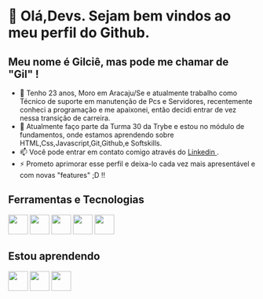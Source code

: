 # 👋 Olá,Devs. Sejam bem vindos ao meu perfil do Github.
## Meu nome é Gilciê, mas pode me chamar de "Gil" ! 

- 🔭 Tenho 23 anos, Moro em Aracaju/Se e atualmente trabalho como Técnico de suporte em manutenção de Pcs e Servidores, recentemente conheci a programação e me apaixonei, então decidi entrar de vez nessa transição de carreira.
- 🌱 Atualmente faço parte da Turma 30 da Trybe e estou no módulo de fundamentos, onde estamos aprendendo sobre HTML,Css,Javascript,Git,Github,e Softskills.
- 📫 Você pode entrar em contato comigo através do <a href='https://www.linkedin.com/in/gilciebatista/'> Linkedin <a> .
- ⚡ Prometo aprimorar esse perfil e deixa-lo cada vez mais apresentável e com novas "features" ;D !! 

## Ferramentas e Tecnologias

<img src="https://cdn.jsdelivr.net/gh/devicons/devicon/icons/html5/html5-original.svg" width="40" height="40"/> <img src="https://cdn.jsdelivr.net/gh/devicons/devicon/icons/css3/css3-original.svg" width="40" height="40" /> <img src="https://cdn.jsdelivr.net/gh/devicons/devicon/icons/git/git-original.svg" width="40" height="40" />
  <img src="https://cdn.jsdelivr.net/gh/devicons/devicon/icons/slack/slack-original.svg" width="40" height="40"/>
  <img src="https://cdn.jsdelivr.net/gh/devicons/devicon/icons/linux/linux-original.svg" width="40" height="40"/>
  
  
## Estou aprendendo

<img src="https://cdn.jsdelivr.net/gh/devicons/devicon/icons/javascript/javascript-original.svg" width="40" height="40" /> <img src="https://cdn.jsdelivr.net/gh/devicons/devicon/icons/mysql/mysql-original.svg" width="40" height="40"/> <img src="https://cdn.jsdelivr.net/gh/devicons/devicon/icons/postgresql/postgresql-original.svg" width="40" height="40" />
          
          
  
  <!--
**Gilcie/Gilcie** is a ✨ _special_ ✨ repository because its `README.md` (this file) appears on your GitHub profile.

Here are some ideas to get you started:

- 🔭 I’m currently working on ...
- 🌱 I’m currently learning ...
- 👯 I’m looking to collaborate on ...
- 🤔 I’m looking for help with ...
- 💬 Ask me about ...
- 📫 How to reach me: ...
- 😄 Pronouns: ...
- ⚡ Fun fact: ...
-->
